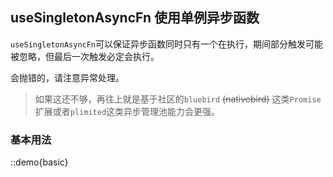## useSingletonAsyncFn 使用单例异步函数

`useSingletonAsyncFn`可以保证异步函数同时只有一个在执行，期间部分触发可能被忽略，但最后一次触发必定会执行。

会抛错的，请注意异常处理。

> 如果这还不够，再往上就是基于社区的`bluebird` ~~(nativebird)~~ 这类`Promise`扩展或者`plimited`这类异步管理池能力会更强。

### 基本用法

::demo{basic}
